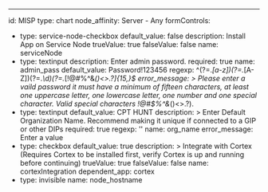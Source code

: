 ---
id: MISP
type: chart
node_affinity: Server - Any
formControls:
- type: service-node-checkbox
  default_value: false
  description: Install App on Service Node
  trueValue: true
  falseValue: false
  name: serviceNode
- type: textinput
  description: Enter admin password.
  required: true
  name: admin_pass
  default_value: Password!123456
  regexp: ^(?=.*[a-z])(?=.*[A-Z])(?=.*\d)(?=.*[!@#$%^&*()<>.?])[A-Za-z\d!@#$%^&*()<>.?]{15,}$
  error_message: >
    Please enter a vaild password it must have a minimum of fifteen characters,
    at least one uppercase letter, one lowercase letter, one number and one special
    character.  Valid special characters !@#$%^&*()<>.?).
- type: textinput
  default_value: CPT HUNT
  description: >
    Enter Default Organization Name. Recommend making it unique if connected
    to a GIP or other DIPs
  required: true
  regexp: ''
  name: org_name
  error_message: Enter a value
- type: checkbox
  default_value: true
  description: >
    Integrate with Cortex (Requires Cortex to be installed first, verify
    Cortex is up and running before continuing)
  trueValue: true
  falseValue: false
  name: cortexIntegration
  dependent_app: cortex
- type: invisible
  name: node_hostname

